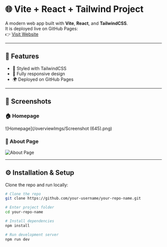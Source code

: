 # 🌐 Vite + React + Tailwind Project

A modern web app built with **Vite**, **React**, and **TailwindCSS**.  
It is deployed live on GitHub Pages:  
👉 [Visit Website](https://your-username.github.io/randomBlogClone1/)

---

## 🚀 Features
- 🎨 Styled with TailwindCSS
- 📱 Fully responsive design
- 🌍 Deployed on GitHub Pages

---

## 📸 Screenshots

### 🏠 Homepage
![Homepage](/overviewImgs/Screenshot (645).png)

### 📄 About Page
![About Page](./images/about.png)

---

## ⚙️ Installation & Setup
Clone the repo and run locally:

```bash
# Clone the repo
git clone https://github.com/your-username/your-repo-name.git

# Enter project folder
cd your-repo-name

# Install dependencies
npm install

# Run development server
npm run dev

